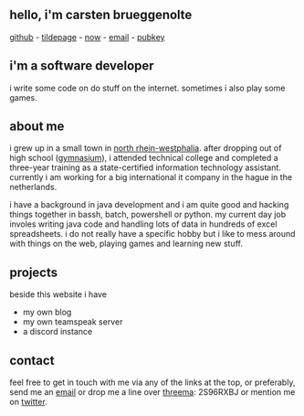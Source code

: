 ## hello, i'm carsten brueggenolte

[github] - [tildepage] -  [now] - [email] - [pubkey]

[github]: https://github.com/cblte
[tildepage]: https://tildeverse.org
[now]: now
[email]: mail@cbrueggenolte.de
[pubkey]: mail-cbrueggenolte-de.asc


## i'm a software developer

i write some code on do stuff on the internet. sometimes i also play some games.

## about me

i grew up in a small town in [north rhein-westphalia]. 
after dropping out of high school ([gymnasium]), i attended technical college and completed a three-year training as a state-certified information technology assistant. currently i am working for a big international it company in the hague in the netherlands. 

i have a background in java development and i am quite good and hacking things together in bassh, batch, powershell or python. my current day job involes writing java code and handling lots of data in hundreds of excel spreadsheets. i do not really have a specific hobby but i like to mess around with things on the web, playing games and learning new stuff. 

## projects

beside this website i have 
- my own blog
- my own teamspeak server
- a discord instance 

## contact

feel free to get in touch with me via any of the links at the top, or preferably, send me an [email] or drop me a line over [threema]: 2S96RXBJ or mention me on [twitter].


[north rhein-westphalia]: https://en.wikipedia.org/wiki/north_rhine-westphalia
[gymnasium]: https://en.wikipedia.org/wiki/Gymnasium_(school)
[email]: mail@cbrueggenolte.de
[threema]: https://threema.id/2S96RXBJ
[twitter]: https://twitter.com/cblte

